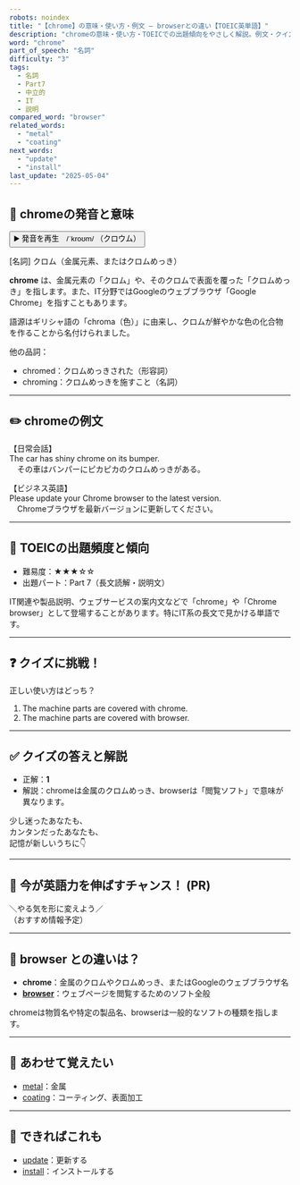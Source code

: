 ```yaml
---
robots: noindex
title: "【chrome】の意味・使い方・例文 ― browserとの違い【TOEIC英単語】"
description: "chromeの意味・使い方・TOEICでの出題傾向をやさしく解説。例文・クイズ付きでbrowserとの違いもわかりやすく学べます。"
word: "chrome"
part_of_speech: "名詞"
difficulty: "3"
tags:
  - 名詞
  - Part7
  - 中立的
  - IT
  - 説明
compared_word: "browser"
related_words:
  - "metal"
  - "coating"
next_words:
  - "update"
  - "install"
last_update: "2025-05-04"
---
```


## 🔰 chromeの発音と意味

<button class="play-audio" onclick="playTTS('chrome')">
  <span class="play-audio-main">
    ▶️ 発音を再生　/ˈkroʊm/
  </span>
  <span class="play-audio-sub">
    （クロウム）
  </span>
</button>

[名詞] クロム（金属元素、またはクロムめっき）

**chrome** は、金属元素の「クロム」や、そのクロムで表面を覆った「クロムめっき」を指します。また、IT分野ではGoogleのウェブブラウザ「Google Chrome」を指すこともあります。

語源はギリシャ語の「chroma（色）」に由来し、クロムが鮮やかな色の化合物を作ることから名付けられました。

他の品詞：  
- chromed：クロムめっきされた（形容詞）
- chroming：クロムめっきを施すこと（名詞）

---

## ✏️ chromeの例文

【日常会話】  
The car has shiny chrome on its bumper.  
　その車はバンパーにピカピカのクロムめっきがある。

【ビジネス英語】  
Please update your Chrome browser to the latest version.  
　Chromeブラウザを最新バージョンに更新してください。

---

## 🎯 TOEICの出題頻度と傾向

- 難易度：★★★☆☆
- 出題パート：Part 7（長文読解・説明文）

IT関連や製品説明、ウェブサービスの案内文などで「chrome」や「Chrome browser」として登場することがあります。特にIT系の長文で見かける単語です。

---

## ❓ クイズに挑戦！

正しい使い方はどっち？

1. The machine parts are covered with chrome.  
2. The machine parts are covered with browser.

---

## ✅ クイズの答えと解説

- 正解：**1**
- 解説：chromeは金属のクロムめっき、browserは「閲覧ソフト」で意味が異なります。

少し迷ったあなたも、  
カンタンだったあなたも、  
記憶が新しいうちに👇️

---

## 🚀 今が英語力を伸ばすチャンス！ (PR)

<div class="info-center">
＼やる気を形に変えよう／<br>  
（おすすめ情報予定）
</div>

---

## 🤔  browser との違いは？

- **chrome**：金属のクロムやクロムめっき、またはGoogleのウェブブラウザ名
- **[browser](/word/browser/)**：ウェブページを閲覧するためのソフト全般

chromeは物質名や特定の製品名、browserは一般的なソフトの種類を指します。

---

## 🧩 あわせて覚えたい

- [metal](/word/metal/)：金属
- [coating](/word/coating/)：コーティング、表面加工

---

## 📖 できればこれも

- [update](/word/update/)：更新する
- [install](/word/install/)：インストールする

<!-- cvid: aid45_bid12 -->
